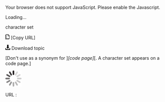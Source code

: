 Your browser does not support JavaScript. Please enable the Javascript.

Loading...

character set

![Copy URL](character-set_files/Copy.png) [Copy URL]

![Download](character-set_files/Download.png)
Download topic

[Don't use as a synonym for ]*[code page]*[. A character set appears on a code page.]

![In progress](character-set_files/activity-large.gif)

URL :


